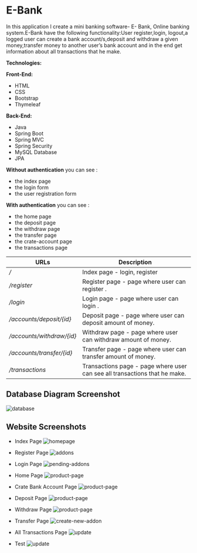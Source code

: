 # E-Bank
In this application I create a mini banking software- E- Bank, Online banking system.E-Bank have the following functionality:User register,login, logout,a logged user can create a bank account/s,deposit and withdraw a given money,transfer money to another user’s bank account and in the end get information about all transactions that he make.  

**Technologies:**

**Front-End:**

*   HTML
*   CSS
*   Bootstrap
*   Thymeleaf

 
**Back-End:**
*   Java
*   Spring Boot
*   Spring MVC
*   Spring Security
*   MySQL Database
*   JPA

**Without authentication** you can see : 

  - the index page
  - the login form
  - the user registration form
  
**With authentication** you can see :

  - the home page
  - the deposit page
  - the withdraw page
  - the transfer page
  - the crate-account page
  - the transactions page
  
  URLs | Description
  ---------|---------
   */* | Index page - login, register
   */register* | Register page -  page where user can register .
   */login* | Login page - page where user can login .
   */accounts/deposit/{id}* | Deposit page - page where user can deposit amount of money.
   */accounts/withdraw/{id}* | Withdraw page - page where user can withdraw amount of money.
   */accounts/transfer/{id}* | Transfer page - page where user can transfer amount of money.
   */transactions* | Transactions page - page where user can see all transactions that he make.
 
  Database Diagram Screenshot
  ---
  
  ![database](/src/main/resources/static/screens/database.png)
  
 Website Screenshots
 ---
 
 - Index Page 
 ![homepage](/src/main/resources/static/screens/index.png)
 
 - Register Page
 ![addons](/src/main/resources/static/screens/register.png)
 
 - Login Page
 ![pending-addons](/src/main/resources/static/screens/login.png)
 
 - Home Page
 ![product-page](/src/main/resources/static/screens/home.png)
 
 - Crate Bank Account Page
  ![product-page](/src/main/resources/static/screens/create-account.png)
 
 - Deposit Page
 ![product-page](/src/main/resources/static/screens/deposit.png)
 
 - Withdraw Page
 ![product-page](/src/main/resources/static/screens/withdraw.png)
 
 - Transfer Page
 ![create-new-addon](/src/main/resources/static/screens/transfer.png)
 
 - All Transactions Page
 ![update](/src/main/resources/static/screens/transactions.png) 
 
 - Test
 ![update](/src/main/resources/static/screens/test1.png)
 
